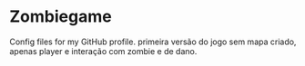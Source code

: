 # Zombiegame
Config files for my GitHub profile.
primeira versão do jogo sem mapa criado, apenas player e interação com zombie e de dano.
